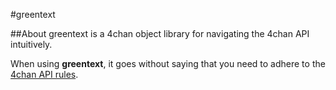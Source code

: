 #greentext

##About
greentext is a 4chan object library for navigating the 4chan API intuitively.

When using **greentext**, it goes without saying that you need to adhere to the [4chan API rules](https://github.com/4chan/4chan-API#api-rules).